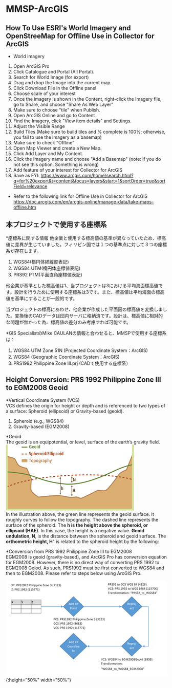 # MMSP-ArcGIS


## How To Use ESRI's World Imagery and OpenStreeMap for Offline Use in Collector for ArcGIS

* World Imagery
1. Open ArcGIS Pro
2. Click Catalogue and Portal (All Portal).
3. Search for World Image (for export)
4. Drag and drop the Image into the current map.
5. Click Download File in the Offline panel
6. Choose scale of your interest
7. Once the imagery is shown in the Content, right-click the Imagery file, go to Share, and choose "Share As Web Layer"
8. Make sure to choose "tile" when Publish.
9. Open ArcGIS Online and go to Content
10. Find the Imagery, click "View item details" and Settings.
11. Adjust the Visible Range
12. Build Tiles (Make sure to build tiles and % complete is 100%; otherwise, you fail to use the imagery as a basemap)
13. Make sure to check "Offline"
14. Open Map Viewer and create a New Map.
15. Click Add Layer and My Content.
16. Click the Imagery name and choose "Add a Basemap" (note: if you do not see this option. Something is wrong)
17. Add feature of your interest for Collector for ArcGIS
18. Save as
FYI: https://www.arcgis.com/home/search.html?q=for%20export&t=content&focus=layers&start=1&sortOrder=true&sortField=relevance

* Refer to the following link for Offline Use in Collector for ArcGIS
https://doc.arcgis.com/en/arcgis-online/manage-data/take-maps-offline.htm

## 本プロジェクトで使用する座標系
*座標系に関する情報
他企業と使用する標高値の基準が異なっていたため、標高値に差異が生じていました。フィリピン国では１つの基準点に対して３つの座標系が存在します。
1. WGS84(楕円体経緯度表記)
2. WGS84 UTM(楕円体座標値表記)
3. PRS92 PTM(平面直角座標値表記)

他企業が基準とした標高値は1、当プロジェクトは3における平均海面標高値です。設計を行うために使用する座標系は3です。また、標高値は平均海面の標高値を基準にすることが一般的です。

当プロジェクトの標高にあわせ、他企業が作成した平面図の標高値を変換しました。変換後のCADデータは団内サーバに格納済です。設計は、標高値に相対的な問題が無かった為、標高値の差分のみ考慮すれば可能です。

*GIS SpecialistのMike CAULANの情報と合わせると、MMSPで使用する座標系は：
1. WGS84 UTM Zone 51N (Projected Coordinate System：ArcGIS)
2. WGS84 (Geographic Coordinate System：ArcGIS)
3. PRS1992 Philippine Zone III.prj (CADで使用する座標系）

## Height Conversion: PRS 1992 Philippine Zone III to EGM2008 Geoid
*Vertical Coordinate System (VCS)  
VCS defines the origin for height or depth and is referenced to two types of a surface: Spheroid (ellipsoid) or Gravity-based (geoid).
1. Spheroid (e.g., WGS84)
2. Gravity-based (EGM2008)

*Geoid  
The geoid is an equipotential, or level, surface of the earth’s gravity field.
![Geoid](https://github.com/EijiGorilla/MMSP-ArcGIS/blob/master/Geoid%20Height.gif)  
In the illustration above, the green line represents the geoid surface. It roughly curves to follow the topography. The dashed line represents the surface of the spheroid. The **h is the height above the spheroid, or ellipsoid (HAE)**. In this case, the height is a negative value. **Geoid undulation, N**, is the distance between the spheroid and geoid surface. The **orthometric height, H**" is related to the spheroid height by the following:

*Conversion from PRS 1992 Philippine Zone III to EGM2008    
EGM2008 is geoid (gravity-based), and ArcGIS Pro has conversion equation for EGM2008. However, there is no direct way of converting PRS 1992 to EGM2008 Geiod. As such, PRS1992 must be first converted to WGS84 and then to EGM2008. Please refer to steps below using ArcGIS Pro.  

![Conversion Figure](https://github.com/EijiGorilla/MMSP-ArcGIS/blob/master/Illustration%20of%20VCS%20PRS92%20to%20EGM2008Geoid.png) {:height="50%" width="50%"} 
